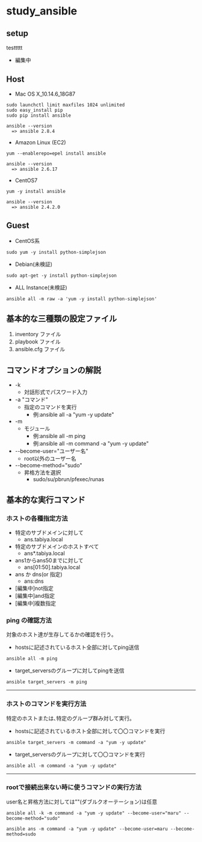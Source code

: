 # study_ansible

## setup
testtttt

- 編集中
<!--
```
sudo yum -y install ansible
git clone git://github.com/ansible/ansible.git
cd ./ansible
make rpm
sudo rpm -Uvh ~/rpmbuild/ansible-*.noarch.rpm
``` -->

## Host

- Mac OS X_10.14.6_18G87

```
sudo launchctl limit maxfiles 1024 unlimited
sudo easy_install pip
sudo pip install ansible

ansible --version
  => ansible 2.8.4
```

- Amazon Linux (EC2)

```
yum --enablerepo=epel install ansible

ansible --version
  => ansible 2.6.17
```

- CentOS7

```
yum -y install ansible

ansible --version
  => ansible 2.4.2.0
```

## Guest

- CentOS系

```
sudo yum -y install python-simplejson
```

- Debian(未検証)

```
sudo apt-get -y install python-simplejson
```

- ALL Instance(未検証)

```
ansible all -m raw -a 'yum -y install python-simplejson'
```

## 基本的な三種類の設定ファイル

1. inventory ファイル
2. playbook ファイル
3. ansible.cfg ファイル

## コマンドオプションの解説

- -k
  - 対話形式でパスワード入力
- -a "コマンド"
  - 指定のコマンドを実行
    - 例:ansible all -a "yum -y update"
- -m
  - モジュール
    - 例:ansible all -m ping
    - 例:ansible all -m command -a "yum -y update"
- --become-user="ユーザー名"
  - root以外のユーザー名
- --become-method="sudo"
  - 昇格方法を選択
    - sudo/su/pbrun/pfexec/runas


## 基本的な実行コマンド

### ホストの各種指定方法

- 特定のサブドメインに対して
  - ans.tabiya.local
- 特定のサブドメインのホストすべて
  - ans*.tabiya.local
- ans1からans50までに対して
  - ans[01:50].tabiya.local
- ans か dns(or 指定)
  - ans:dns
- [編集中]not指定
- [編集中]and指定
- [編集中]複数指定

### ping の確認方法

対象のホスト達が生存してるかの確認を行う｡

- hostsに記述されているホスト全部に対してping送信
```
ansible all -m ping
```

- target_serversのグループに対してpingを送信
```
ansible target_servers -m ping
```

---

### ホストのコマンドを実行方法

特定のホストまたは､特定のグループ群み対して実行｡

- hostsに記述されているホスト全部に対して〇〇コマンドを実行

```
ansible target_servers -m command -a "yum -y update"
```

- target_serversのグループに対して〇〇コマンドを実行

```
ansible all -m command -a "yum -y update"
```

---

### rootで接続出来ない時に使うコマンドの実行方法

user名と昇格方法に対しては""(ダブルクオーテーション)は任意

```
ansible all -k -m command -a "yum -y update" --become-user="maru" --become-method="sudo"
```

```
ansible ans -m command -a "yum -y update" --become-user=maru --become-method=sudo
```

